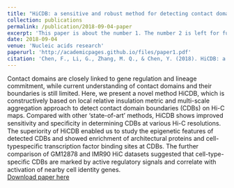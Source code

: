 ```yaml
---
title: "HiCDB: a sensitive and robust method for detecting contact domain boundaries"
collection: publications
permalink: /publication/2018-09-04-paper
excerpt: 'This paper is about the number 1. The number 2 is left for future work.'
date: 2018-09-04
venue: 'Nucleic acids research'
paperurl: 'http://academicpages.github.io/files/paper1.pdf'
citation: 'Chen, F., Li, G., Zhang, M. Q., & Chen, Y. (2018). HiCDB: a sensitive and robust method for detecting contact domain boundaries. Nucleic acids research, 46(21), 11239-11250.'
---
```

Contact domains are closely linked to gene regulation and lineage commitment, while current understanding of contact domains and their boundaries is still limited. Here, we present a novel method HiCDB, which is constructively based on local relative insulation metric and multi-scale aggregation approach to detect contact domain boundaries (CDBs) on Hi-C maps. Compared with other ‘state-of-art’ methods, HiCDB shows improved sensitivity and speciﬁcity in determining CDBs at various Hi-C resolutions. The superiority of HiCDB enabled us to study the epigenetic features of detected CDBs and showed enrichment of architectural proteins and cell-typespeciﬁc transcription factor binding sites at CDBs. The further comparison of GM12878 and IMR90 HiC datasets suggested that cell-type-speciﬁc CDBs are marked by active regulatory signals and correlate with activation of nearby cell identity genes.  
[Download paper here]()

